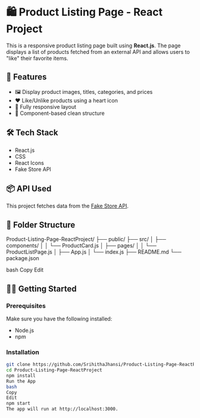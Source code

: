 # 🛍️ Product Listing Page - React Project

This is a responsive product listing page built using **React.js**. The page displays a list of products fetched from an external API and allows users to "like" their favorite items.

## 🚀 Features

- 🖼️ Display product images, titles, categories, and prices
- ❤️ Like/Unlike products using a heart icon
- 📱 Fully responsive layout
- 🔄 Component-based clean structure

## 🛠️ Tech Stack

- React.js
- CSS
- React Icons
- Fake Store API

## 📦 API Used

This project fetches data from the [Fake Store API](https://fakestoreapi.com/products).



## 📁 Folder Structure

Product-Listing-Page-ReactProject/
├── public/
├── src/
│ ├── components/
│ │ └── ProductCard.js
│ ├── pages/
│ │ └── ProductListPage.js
│ ├── App.js
│ └── index.js
├── README.md
└── package.json

bash
Copy
Edit

## 🧑‍💻 Getting Started

### Prerequisites

Make sure you have the following installed:
- Node.js
- npm

### Installation

```bash
git clone https://github.com/SrihithaJhansi/Product-Listing-Page-ReactProject.git
cd Product-Listing-Page-ReactProject
npm install
Run the App
bash
Copy
Edit
npm start
The app will run at http://localhost:3000.
